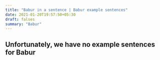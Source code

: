 ```yaml
---
title: "Babur in a sentence | Babur example sentences"
date: 2021-01-20T19:57:50+05:30
draft: falses
summary: "Babur"
---
```

## Unfortunately, we have no example sentences for Babur                 
